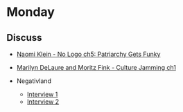 # Monday

## Discuss

+ [Naomi Klein - No Logo ch5: Patriarchy Gets Funky](..texts/klein_patriarchy-gets-funky.pdf)
+ [Marilyn DeLaure and Moritz Fink - Culture Jamming ch1](../texts/DeLaure&Fink_CultureJamming_intro.pdf)

+ Negativland
  + [Interview 1](https://www.youtube.com/watch?v=2u9trKCBtAw)
  + [Interview 2](https://www.youtube.com/watch?v=XFWeclhFoig)
